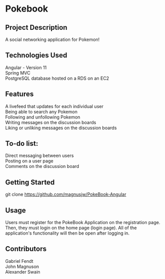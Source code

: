# Pokebook
## Project Description
A social networking application for Pokemon!

## Technologies Used
Angular - Version 11   
Spring MVC  
PostgreSQL database hosted on a RDS on an EC2  

## Features
A livefeed that updates for each individual user  
Being able to search any Pokemon  
Following and unfollowing Pokemon  
Writing messages on the discussion boards  
Liking or unliking messages on the discussion boards  

## To-do list:

Direct messaging between users  
Posting on a user page  
Comments on the discussion board  

## Getting Started
git clone https://github.com/magnusjw/PokeBook-Angular

## Usage
Users must register for the PokeBook Application on the registration page. 
Then, they must login on the home page (login page). All of the application's
functionality will then be open after logging in.

## Contributors
Gabriel Fendt  
John Magnuson  
Alexander Swain  
